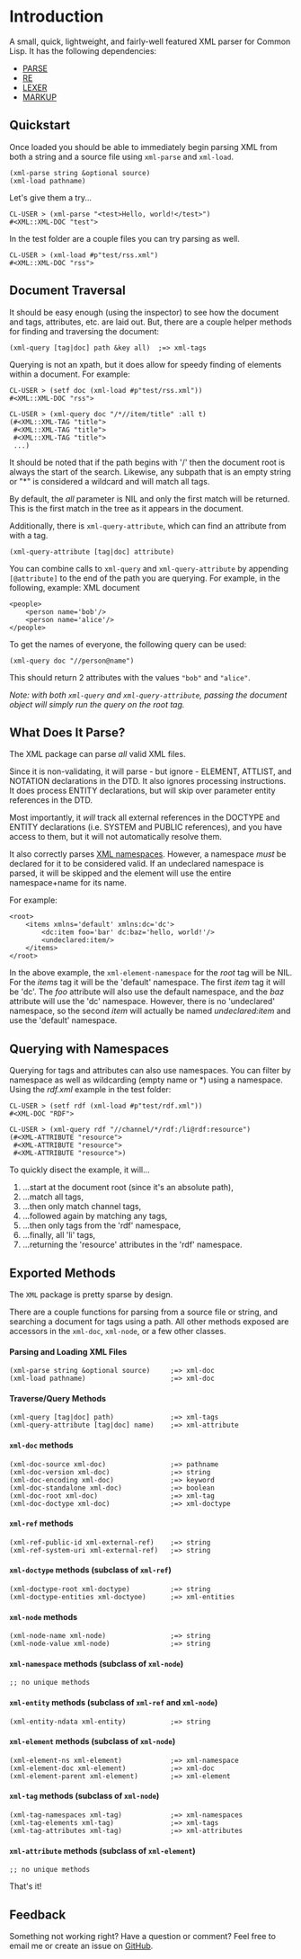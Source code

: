 # Introduction

A small, quick, lightweight, and fairly-well featured XML parser for Common Lisp. It has the following dependencies:

* [PARSE](http://github.com/massung/parse)
* [RE](http://github.com/massung/re)
* [LEXER](http://github.com/massung/lexer)
* [MARKUP](http://github.com/massung/markup)

## Quickstart

Once loaded you should be able to immediately begin parsing XML from both a string and a source file using `xml-parse` and `xml-load`.

    (xml-parse string &optional source)
    (xml-load pathname)

Let's give them a try...

    CL-USER > (xml-parse "<test>Hello, world!</test>")
    #<XML::XML-DOC "test">

In the test folder are a couple files you can try parsing as well.

    CL-USER > (xml-load #p"test/rss.xml")
    #<XML::XML-DOC "rss">

## Document Traversal

It should be easy enough (using the inspector) to see how the document and tags, attributes, etc. are laid out. But, there are a couple helper methods for finding and traversing the document:

    (xml-query [tag|doc] path &key all)  ;=> xml-tags

Querying is not an xpath, but it does allow for speedy finding of elements within a document. For example:

    CL-USER > (setf doc (xml-load #p"test/rss.xml"))
    #<XML::XML-DOC "rss">

    CL-USER > (xml-query doc "/*//item/title" :all t)
    (#<XML::XML-TAG "title">
     #<XML::XML-TAG "title">
     #<XML::XML-TAG "title">
     ...)

It should be noted that if the path begins with '/' then the document root is always the start of the search. Likewise, any subpath that is an empty string or "*" is considered a wildcard and will match all tags.

By default, the *all* parameter is NIL and only the first match will be returned. This is the first match in the tree as it appears in the document.

Additionally, there is `xml-query-attribute`, which can find an attribute from with a tag.

    (xml-query-attribute [tag|doc] attribute)

You can combine calls to `xml-query` and `xml-query-attribute` by appending `[@attribute]` to the end of the path you are querying. For example, in the following, example: XML document

    <people>
        <person name='bob'/>
        <person name='alice'/>
    </people>

To get the names of everyone, the following query can be used:

    (xml-query doc "//person@name")

This should return 2 attributes with the values `"bob"` and `"alice"`.

*Note: with both `xml-query` and `xml-query-attribute`, passing the document object will simply run the query on the root tag.*

## What Does It Parse?

The XML package can parse *all* valid XML files.

Since it is non-validating, it will parse - but ignore - ELEMENT, ATTLIST, and NOTATION declarations in the DTD. It also ignores processing instructions. It does process ENTITY declarations, but will skip over parameter entity references in the DTD.

Most importantly, it *will* track all external references in the DOCTYPE and ENTITY declarations (i.e. SYSTEM and PUBLIC references), and you have access to them, but it will not automatically resolve them.

It also correctly parses [XML namespaces](http://www.w3.org/TR/REC-xml-names/). However, a namespace *must* be declared for it to be considered valid. If an undeclared namespace is parsed, it will be skipped and the element will use the entire namespace+name for its name.

For example:

    <root>
        <items xmlns='default' xmlns:dc='dc'>
            <dc:item foo='bar' dc:baz='hello, world!'/>
            <undeclared:item/>
        </items>
    </root>

In the above example, the `xml-element-namespace` for the *root* tag will be NIL. For the *items* tag it will be the 'default' namespace. The first *item* tag it will be 'dc'. The *foo* attribute will also use the default namespace, and the *baz* attribute will use the 'dc' namespace. However, there is no 'undeclared' namespace, so the second *item* will actually be named *undeclared:item* and use the 'default' namespace.

## Querying with Namespaces

Querying for tags and attributes can also use namespaces. You can filter by namespace as well as wildcarding (empty name or *) using a namespace. Using the *rdf.xml* example in the test folder:

    CL-USER > (setf rdf (xml-load #p"test/rdf.xml"))
    #<XML-DOC "RDF">

    CL-USER > (xml-query rdf "//channel/*/rdf:/li@rdf:resource")
    (#<XML-ATTRIBUTE "resource">
     #<XML-ATTRIBUTE "resource">
     #<XML-ATTRIBUTE "resource">)

To quickly disect the example, it will...

1. ...start at the document root (since it's an absolute path),
2. ...match all tags,
3. ...then only match channel tags,
4. ...followed again by matching any tags,
5. ...then only tags from the 'rdf' namespace,
6. ...finally, all 'li' tags,
7. ...returning the 'resource' attributes in the 'rdf' namespace.

## Exported Methods

The `XML` package is pretty sparse by design.

There are a couple functions for parsing from a source file or string, and searching a document for tags using a path. All other methods exposed are accessors in the `xml-doc`, `xml-node`, or a few other classes.

#### Parsing and Loading XML Files

    (xml-parse string &optional source)     ;=> xml-doc
    (xml-load pathname)                     ;=> xml-doc

#### Traverse/Query Methods

    (xml-query [tag|doc] path)              ;=> xml-tags
    (xml-query-attribute [tag|doc] name)    ;=> xml-attribute

#### `xml-doc` methods

    (xml-doc-source xml-doc)                ;=> pathname
    (xml-doc-version xml-doc)               ;=> string
    (xml-doc-encoding xml-doc)              ;=> keyword
    (xml-doc-standalone xml-doc)            ;=> boolean
    (xml-doc-root xml-doc)                  ;=> xml-tag
    (xml-doc-doctype xml-doc)               ;=> xml-doctype

#### `xml-ref` methods

    (xml-ref-public-id xml-external-ref)    ;=> string
    (xml-ref-system-uri xml-external-ref)   ;=> string

#### `xml-doctype` methods (subclass of `xml-ref`)

    (xml-doctype-root xml-doctype)          ;=> string
    (xml-doctype-entities xml-doctyoe)      ;=> xml-entities

#### `xml-node` methods

    (xml-node-name xml-node)                ;=> string
    (xml-node-value xml-node)               ;=> string

#### `xml-namespace` methods (subclass of `xml-node`)

    ;; no unique methods

#### `xml-entity` methods (subclass of `xml-ref` and `xml-node`)

    (xml-entity-ndata xml-entity)           ;=> string

#### `xml-element` methods (subclass of `xml-node`)

    (xml-element-ns xml-element)            ;=> xml-namespace
    (xml-element-doc xml-element)           ;=> xml-doc
    (xml-element-parent xml-element)        ;=> xml-element

#### `xml-tag` methods (subclass of `xml-node`)

    (xml-tag-namespaces xml-tag)            ;=> xml-namespaces
    (xml-tag-elements xml-tag)              ;=> xml-tags
    (xml-tag-attributes xml-tag)            ;=> xml-attributes

#### `xml-attribute` methods (subclass of `xml-element`)

    ;; no unique methods

That's it!

## Feedback

Something not working right? Have a question or comment? Feel free to email me or create an issue on [GitHub](http://github.com/massung/xml).
